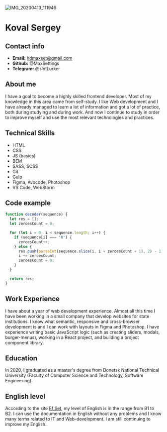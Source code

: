 ![IMG_20200413_111946](https://user-images.githubusercontent.com/26907855/132729928-2b67982a-5f01-4c71-a1d0-a797dc0fcdbd.jpg)

# Koval Sergey

## Contact info

- **Email:** hdmaxset@gmail.com
- **Github:** @MaxSettings
- **Telegram:** @slntLurker

## About me

I have a goal to become a highly skilled frontend developer. Most of my knowledge in this area came from self-study. I like Web development and I have already managed to learn a lot of information and got a lot of practice, both during studying and during work. And now I continue to study in order to improve myself and use the most relevant technologies and practices.

## Technical Skills

- HTML
- CSS
- JS (basics)
- BEM
- SASS, SCSS
- Git
- Gulp
- Figma, Avocode, Photoshop
- VS Code, WebStorm

## Code example

```javascript
function decoder(sequence) {
  let res = [];
  let zeroesCount = 0;

  for (let i = 0; i < sequence.length; i++) {
    if (sequence[i] === "0") {
      zeroesCount++;
    } else {
      res.push(parseInt(sequence.slice(i, i + zeroesCount + 1), 2) - 1);
      i += zeroesCount;
      zeroesCount = 0;
    }
  }

  return res;
}
```

## Work Experience

I have about a year of web development experience. Almost all this time I have been working in a small company that develop websites for state institutions. I know what semantic, responsive and cross-browser development is and I can work with layouts in Figma and Photoshop. I have experience writing basic JavaScript logic (such as creating sliders, modals, burger-menus), working in a React project, and building a project component library.

## Education

In 2020, I graduated as a master's degree from Donetsk National Technical University (Faculty of Computer Science and Technology, Software Engineering).

## English level

According to the site [Ef Set](https://www.efset.org/ru/), my level of English is in the range from B1 to B2. I can use the documentation in English without any problems and I know many terms related to IT and Web-development. I am still continuing to improve my English.
